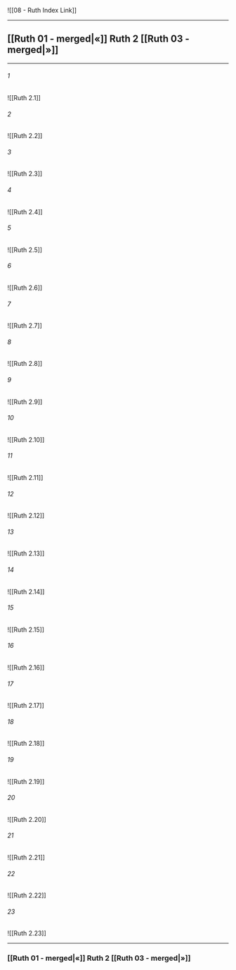 ![[08 - Ruth Index Link]]

---
##  [[Ruth 01 - merged|«]] Ruth 2 [[Ruth 03 - merged|»]]

---

###### 1
![[Ruth 2.1]] 

###### 2
![[Ruth 2.2]] 

###### 3
![[Ruth 2.3]] 

###### 4
![[Ruth 2.4]]

###### 5 
![[Ruth 2.5]] 

###### 6
![[Ruth 2.6]] 

###### 7
![[Ruth 2.7]] 

###### 8
![[Ruth 2.8]] 

###### 9
![[Ruth 2.9]] 

###### 10
![[Ruth 2.10]] 

###### 11
![[Ruth 2.11]] 

###### 12
![[Ruth 2.12]]

###### 13
![[Ruth 2.13]] 

###### 14
![[Ruth 2.14]] 

###### 15
![[Ruth 2.15]]

###### 16
![[Ruth 2.16]] 

###### 17
![[Ruth 2.17]]

###### 18
![[Ruth 2.18]] 

###### 19
![[Ruth 2.19]] 

###### 20
![[Ruth 2.20]]

###### 21
![[Ruth 2.21]] 

###### 22
![[Ruth 2.22]] 

###### 23
![[Ruth 2.23]]


---
###  [[Ruth 01 - merged|«]] Ruth 2 [[Ruth 03 - merged|»]]